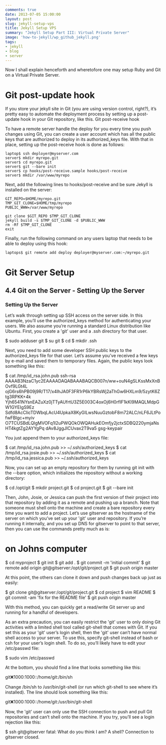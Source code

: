 ```yaml
---
comments: true
date: 2013-07-05 15:00:00
layout: post
slug: jekyll-setup-vps
title: Jekyll Setup VPS
summary: "Jekyll Setup Part III: Virtual Private Server"
image: 'how-to-jekyll/wp_github_jekyll.png'
tags:
- jekyll 
- blog
- server
---
```


Now I shall explain henceforth and wheretofore one may setup Ruby and Git
on a Virtual Private Server.

Git post-update hook
====================

If you store your jekyll site in Git (you are using version control, right?), it’s pretty easy to automate the deployment process by setting up a post-update hook in your Git repository, like this.
Git post-receive hook

To have a remote server handle the deploy for you every time you push changes using Git, you can create a user account which has all the public keys that are authorized to deploy in its authorized_keys file. With that in place, setting up the post-receive hook is done as follows:

    laptop$ ssh deployer@myserver.com
    server$ mkdir myrepo.git
    server$ cd myrepo.git
    server$ git --bare init
    server$ cp hooks/post-receive.sample hooks/post-receive
    server$ mkdir /var/www/myrepo

Next, add the following lines to hooks/post-receive and be sure Jekyll is installed on the server:

    GIT_REPO=$HOME/myrepo.git
    TMP_GIT_CLONE=$HOME/tmp/myrepo
    PUBLIC_WWW=/var/www/myrepo

    git clone $GIT_REPO $TMP_GIT_CLONE
    jekyll build -s $TMP_GIT_CLONE -d $PUBLIC_WWW
    rm -Rf $TMP_GIT_CLONE
    exit

Finally, run the following command on any users laptop that needs to be able to deploy using this hook:

    laptops$ git remote add deploy deployer@myserver.com:~/myrepo.git

Git Server Setup
================

4.4 Git on the Server - Setting Up the Server
---------------------------------------------

### Setting Up the Server

Let’s walk through setting up SSH access on the server side. In this example, you’ll use the authorized_keys method for authenticating your users. We also assume you’re running a standard Linux distribution like Ubuntu. First, you create a 'git' user and a .ssh directory for that user.

$ sudo adduser git
$ su git
$ cd
$ mkdir .ssh

Next, you need to add some developer SSH public keys to the authorized_keys file for that user. Let’s assume you’ve received a few keys by e-mail and saved them to temporary files. Again, the public keys look something like this:

$ cat /tmp/id_rsa.john.pub
ssh-rsa AAAAB3NzaC1yc2EAAAADAQABAAABAQCB007n/ww+ouN4gSLKssMxXnBOvf9LGt4L
ojG6rs6hPB09j9R/T17/x4lhJA0F3FR1rP6kYBRsWj2aThGw6HXLm9/5zytK6Ztg3RPKK+4k
Yjh6541NYsnEAZuXz0jTTyAUfrtU3Z5E003C4oxOj6H0rfIF1kKI9MAQLMdpGW1GYEIgS9Ez
Sdfd8AcCIicTDWbqLAcU4UpkaX8KyGlLwsNuuGztobF8m72ALC/nLF6JLtPofwFBlgc+myiv
O7TCUSBdLQlgMVOFq1I2uPWQOkOWQAHukEOmfjy2jctxSDBQ220ymjaNsHT4kgtZg2AYYgPq
dAv8JggJICUvax2T9va5 gsg-keypair

You just append them to your authorized_keys file:

$ cat /tmp/id_rsa.john.pub >> ~/.ssh/authorized_keys
$ cat /tmp/id_rsa.josie.pub >> ~/.ssh/authorized_keys
$ cat /tmp/id_rsa.jessica.pub >> ~/.ssh/authorized_keys

Now, you can set up an empty repository for them by running git init with the --bare option, which initializes the repository without a working directory:

$ cd /opt/git
$ mkdir project.git
$ cd project.git
$ git --bare init

Then, John, Josie, or Jessica can push the first version of their project into that repository by adding it as a remote and pushing up a branch. Note that someone must shell onto the machine and create a bare repository every time you want to add a project. Let’s use gitserver as the hostname of the server on which you’ve set up your 'git' user and repository. If you’re running it internally, and you set up DNS for gitserver to point to that server, then you can use the commands pretty much as is:

# on Johns computer
$ cd myproject
$ git init
$ git add .
$ git commit -m 'initial commit'
$ git remote add origin git@gitserver:/opt/git/project.git
$ git push origin master

At this point, the others can clone it down and push changes back up just as easily:

$ git clone git@gitserver:/opt/git/project.git
$ cd project
$ vim README
$ git commit -am 'fix for the README file'
$ git push origin master

With this method, you can quickly get a read/write Git server up and running for a handful of developers.

As an extra precaution, you can easily restrict the 'git' user to only doing Git activities with a limited shell tool called git-shell that comes with Git. If you set this as your 'git' user’s login shell, then the 'git' user can’t have normal shell access to your server. To use this, specify git-shell instead of bash or csh for your user’s login shell. To do so, you’ll likely have to edit your /etc/passwd file:

$ sudo vim /etc/passwd

At the bottom, you should find a line that looks something like this:

git:x:1000:1000::/home/git:/bin/sh

Change /bin/sh to /usr/bin/git-shell (or run which git-shell to see where it’s installed). The line should look something like this:

git:x:1000:1000::/home/git:/usr/bin/git-shell

Now, the 'git' user can only use the SSH connection to push and pull Git repositories and can’t shell onto the machine. If you try, you’ll see a login rejection like this:

$ ssh git@gitserver
fatal: What do you think I am? A shell?
Connection to gitserver closed.
